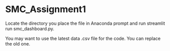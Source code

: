 # SMC_Assignment1

Locate the directory you place the file in Anaconda prompt and run streamlit run smc_dashboard.py.

You may want to use the latest data .csv file for the code. You can replace the old one.
